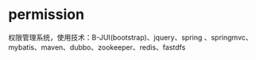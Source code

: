 # permission
权限管理系统，使用技术：B-JUI(bootstrap)、jquery、spring 、springmvc、mybatis、maven、dubbo、zookeeper、redis、fastdfs
